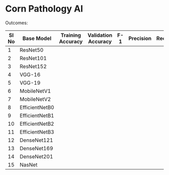 # Corn Pathology AI

Outcomes:

|Sl No| Base Model | Training Accuracy | Validation Accuracy | F-1 | Precision | Recall | Accuracy Curves | Loss Curves | Confusion Matrix |
|-----|------------|-------------------|---------------------|-----|-----------|--------|-----------------|-------------|------------------|
|1| ResNet50 | | | | | | | | |
|2| ResNet101 | | | | | | | | |
|3| ResNet152 | | | | | | | | |
|4| VGG-16 | | | | | | | | |
|5| VGG-19 | | | | | | | | |
|6| MobileNetV1 | | | | | | | | |
|7| MobileNetV2 | | | | | | | | |
|8| EfficientNetB0 | | | | | | | | |
|9| EfficientNetB1 | | | | | | | | |
|10| EfficientNetB2 | | | | | | | | |
|11| EfficientNetB3 | | | | | | | | |
|12| DenseNet121 | | | | | | | | |
|13| DenseNet169 | | | | | | | | |
|14| DenseNet201 | | | | | | | | |
|15| NasNet | | | | | | | | |
